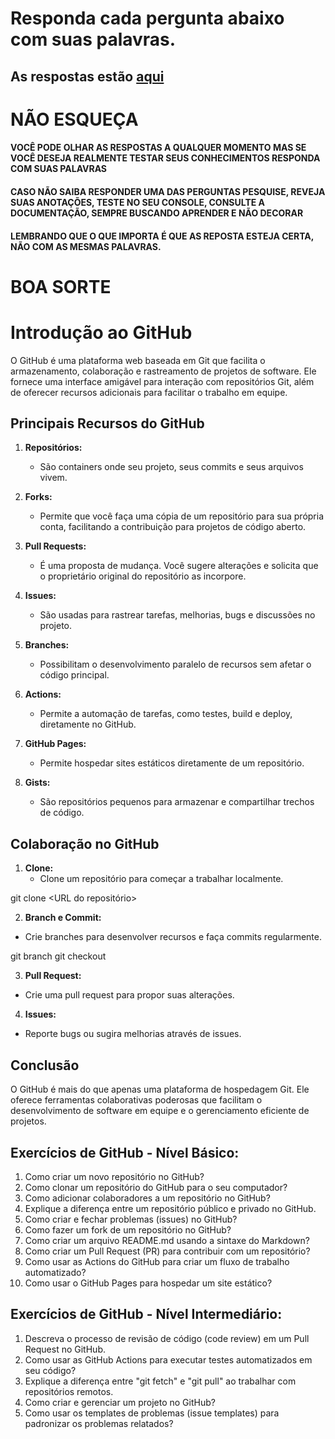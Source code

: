 # Responda cada pergunta abaixo com suas palavras.
## As respostas estão [aqui](https://github.com/heathcliff-akihiko/perguntas-github/blob/main/respostas.md)

# **NÃO ESQUEÇA**
#### VOCÊ PODE OLHAR AS RESPOSTAS A QUALQUER MOMENTO MAS SE VOCÊ DESEJA REALMENTE TESTAR SEUS CONHECIMENTOS RESPONDA COM SUAS PALAVRAS
#### CASO NÃO SAIBA RESPONDER UMA DAS PERGUNTAS PESQUISE, REVEJA SUAS ANOTAÇÕES, TESTE NO SEU CONSOLE, CONSULTE A DOCUMENTAÇÃO, SEMPRE BUSCANDO APRENDER E NÃO DECORAR
#### LEMBRANDO QUE O QUE IMPORTA É QUE AS REPOSTA ESTEJA CERTA, NÃO COM AS MESMAS PALAVRAS.

# BOA SORTE

# Introdução ao GitHub

O GitHub é uma plataforma web baseada em Git que facilita o armazenamento, colaboração e rastreamento de projetos de software. Ele fornece uma interface amigável para interação com repositórios Git, além de oferecer recursos adicionais para facilitar o trabalho em equipe.

## Principais Recursos do GitHub

1. **Repositórios:**
   - São containers onde seu projeto, seus commits e seus arquivos vivem.

2. **Forks:**
   - Permite que você faça uma cópia de um repositório para sua própria conta, facilitando a contribuição para projetos de código aberto.

3. **Pull Requests:**
   - É uma proposta de mudança. Você sugere alterações e solicita que o proprietário original do repositório as incorpore.

4. **Issues:**
   - São usadas para rastrear tarefas, melhorias, bugs e discussões no projeto.

5. **Branches:**
   - Possibilitam o desenvolvimento paralelo de recursos sem afetar o código principal.

6. **Actions:**
   - Permite a automação de tarefas, como testes, build e deploy, diretamente no GitHub.

7. **GitHub Pages:**
   - Permite hospedar sites estáticos diretamente de um repositório.

8. **Gists:**
   - São repositórios pequenos para armazenar e compartilhar trechos de código.

## Colaboração no GitHub

1. **Clone:**
   - Clone um repositório para começar a trabalhar localmente.

git clone <URL do repositório>

2. **Branch e Commit:**
- Crie branches para desenvolver recursos e faça commits regularmente.

git branch <nome do branch>
git checkout <nome do branch>

3. **Pull Request:**
- Crie uma pull request para propor suas alterações.

4. **Issues:**
- Reporte bugs ou sugira melhorias através de issues.

## Conclusão

O GitHub é mais do que apenas uma plataforma de hospedagem Git. Ele oferece ferramentas colaborativas poderosas que facilitam o desenvolvimento de software em equipe e o gerenciamento eficiente de projetos.


## Exercícios de GitHub - Nível Básico:

1.  Como criar um novo repositório no GitHub?
2.  Como clonar um repositório do GitHub para o seu computador?    
3.  Como adicionar colaboradores a um repositório no GitHub?    
4.  Explique a diferença entre um repositório público e privado no GitHub.
5.  Como criar e fechar problemas (issues) no GitHub?    
6.  Como fazer um fork de um repositório no GitHub?
7.  Como criar um arquivo README.md usando a sintaxe do Markdown?    
8.  Como criar um Pull Request (PR) para contribuir com um repositório?    
9.  Como usar as Actions do GitHub para criar um fluxo de trabalho automatizado?    
10.  Como usar o GitHub Pages para hospedar um site estático?

## Exercícios de GitHub - Nível Intermediário:

1.  Descreva o processo de revisão de código (code review) em um Pull Request no GitHub.    
2.  Como usar as GitHub Actions para executar testes automatizados em seu código?    
3.  Explique a diferença entre "git fetch" e "git pull" ao trabalhar com repositórios remotos.
4.  Como criar e gerenciar um projeto no GitHub?    
5.  Como usar os templates de problemas (issue templates) para padronizar os problemas relatados?
